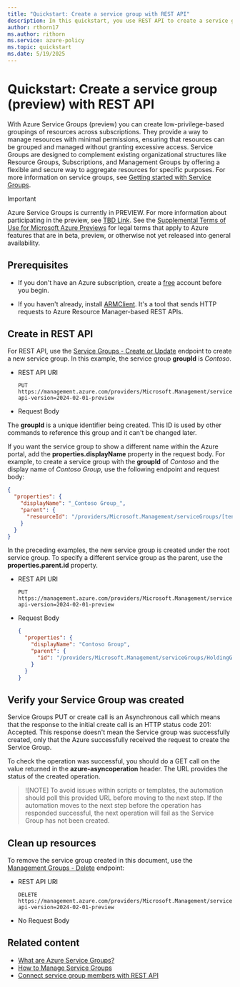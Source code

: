 ```yaml
---
title: "Quickstart: Create a service group with REST API"
description: In this quickstart, you use REST API to create a service group to organize your resources.
author: rthorn17
ms.author: rithorn
ms.service: azure-policy
ms.topic: quickstart  
ms.date: 5/19/2025
---
```



# Quickstart: Create a service group (preview) with REST API
 
With Azure Service Groups (preview) you can create low-privilege-based groupings of resources across subscriptions. They provide a way to manage resources with minimal permissions, ensuring that resources can be grouped and managed without granting excessive access. Service Groups are designed to complement existing organizational structures like Resource Groups, Subscriptions, and Management Groups by offering a flexible and secure way to aggregate resources for specific purposes. For more information on service groups, see [Getting started with Service Groups](overview.md).

> [!IMPORTANT]
> Azure Service Groups is currently in PREVIEW. For more information about participating in the preview, see [TBD Link]().
> See the [Supplemental Terms of Use for Microsoft Azure Previews](https://azure.microsoft.com/support/legal/preview-supplemental-terms/) for legal terms that apply to Azure features that are in beta, preview, or otherwise not yet released into general availability.

## Prerequisites

- If you don't have an Azure subscription, create a [free](https://azure.microsoft.com/free/)
  account before you begin.

- If you haven't already, install [ARMClient](https://github.com/projectkudu/ARMClient). It's a tool
  that sends HTTP requests to Azure Resource Manager-based REST APIs.

## Create in REST API

For REST API, use the
[Service Groups - Create or Update]()
endpoint to create a new service group. In this example, the service group **groupId** is
_Contoso_.

- REST API URI

  ```http
  PUT https://management.azure.com/providers/Microsoft.Management/serviceGroups/Contoso?api-version=2024-02-01-preview
  ```

- Request Body

The **groupId** is a unique identifier being created. This ID is used by other commands to reference
this group and it can't be changed later.

If you want the service group to show a different name within the Azure portal, add the
**properties.displayName** property in the request body. For example, to create a service group
with the **groupId** of _Contoso_ and the display name of _Contoso Group_, use the following
endpoint and request body:

```json
{
  "properties": {
    "displayName": "_Contoso Group_",
    "parent": {
      "resourceId": "/providers/Microsoft.Management/serviceGroups/[tenantId]"
    }
  }
}
```


In the preceding examples, the new service group is created under the root service group. To
specify a different service group as the parent, use the **properties.parent.id** property.

- REST API URI

  ```http
  PUT https://management.azure.com/providers/Microsoft.Management/serviceGroups/Contoso?api-version=2024-02-01-preview
  ```

- Request Body

  ```json
  {
    "properties": {
      "displayName": "Contoso Group",
      "parent": {
        "id": "/providers/Microsoft.Management/serviceGroups/HoldingGroup"
      }
    }
  }
  ```

## Verify your Service Group was created
Service Groups PUT or create call is an Asynchronous call which means that the response to the initial create call is an HTTP status code 201: Accepted. This response doesn't mean the Service group was successfully created, only that the Azure successfully received the request to create the Service Group.  

To check the operation was successful, you should do a GET call on the value returned in the **azure-asyncoperation** header. The URL provides the status of the created operation. 

> ![NOTE]
> To avoid issues within scripts or templates, the automation should poll this provided URL before moving to the next step. If the automation moves to the next step before the operation has responded successful, the next operation will fail as the Service Group has not been created.  

## Clean up resources

To remove the service group created in this document, use the
[Management Groups - Delete]() endpoint:

- REST API URI

  ```http
  DELETE https://management.azure.com/providers/Microsoft.Management/serviceGroups/Contoso?api-version=2024-02-01-preview
  ```

- No Request Body

## Related content
* [What are Azure Service Groups?](overview.md)
* [How to Manage Service Groups](manage-service-groups.md)
* [Connect service group members with REST API](create-service-group-member-rest-api.md)
